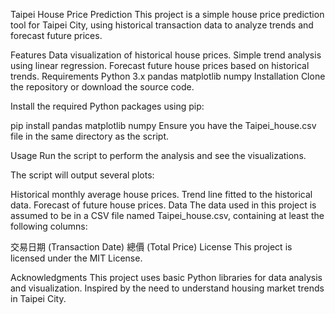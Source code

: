 Taipei House Price Prediction
This project is a simple house price prediction tool for Taipei City, using historical transaction data to analyze trends and forecast future prices.

Features
Data visualization of historical house prices.
Simple trend analysis using linear regression.
Forecast future house prices based on historical trends.
Requirements
Python 3.x
pandas
matplotlib
numpy
Installation
Clone the repository or download the source code.

Install the required Python packages using pip:

pip install pandas matplotlib numpy
Ensure you have the Taipei_house.csv file in the same directory as the script.

Usage
Run the script to perform the analysis and see the visualizations.

The script will output several plots:

Historical monthly average house prices.
Trend line fitted to the historical data.
Forecast of future house prices.
Data
The data used in this project is assumed to be in a CSV file named Taipei_house.csv, containing at least the following columns:

交易日期 (Transaction Date)
總價 (Total Price)
License
This project is licensed under the MIT License.

Acknowledgments
This project uses basic Python libraries for data analysis and visualization.
Inspired by the need to understand housing market trends in Taipei City.
